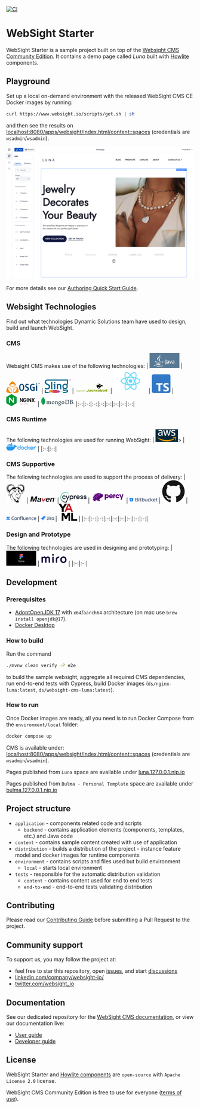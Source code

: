 [![CI](https://github.com/websight-io/starter/actions/workflows/ci.yml/badge.svg?branch=main)](https://github.com/websight-io/starter/actions/workflows/ci.yml)

# WebSight Starter

WebSight Starter is a sample project built on top of the [Websight CMS Community Edition](https://www.websight.io/). It contains a demo page called _Luna_ built with [Howlite](https://github.com/websight-io/howlite) components.

## Playground

Set up a local on-demand environment with the released WebSight CMS CE Docker images by running:

```bash
curl https://www.websight.io/scripts/get.sh | sh
```

and then see the results on [localhost:8080/apps/websight/index.html/content::spaces](http://localhost:8080/apps/websight/index.html/content::spaces) (credentials are `wsadmin`/`wsadmin`).

![Luna screenshot](/assets/luna-screenshot.png "Luna screenshot")

For more details see our [Authoring Quick Start Guide](https://www.websight.io/docs/quick-start/).

## Websight Technologies

Find out what technologies Dynamic Solutions team have used to design, build and launch WebSight.

### CMS

Websight CMS makes use of the following technologies:
| <a href="https://www.java.com"><img src="/assets/technologies/java-logo.png" alt="Java" style="width:80px;" /></a> | <a href="https://felix.apache.org"><img src="/assets/technologies/osgi-logo.png" alt="OSGi" style="width:90px;" /></a> | <a href="https://sling.apache.org"><img src="/assets/technologies/sling-logo.png" alt="Apache Sling" style="width:70px;" /></a> | <a href="https://www.jackrabbit.apache.org"><img src="/assets/technologies/jackrabbit-logo.png" alt="Apache Jackrabbit" style="width:90px;" /></a> | <a href="https://reactjs.org"><img src="/assets/technologies/react-logo.png" alt="ReactJS" style="width:90px;" /></a> | <a href="https://www.typescriptlang.org"><img src="/assets/technologies/typescript-logo.png" alt="TypeScript" style="width:50px;" /></a> | <a href="https://www.nginx.com"><img src="/assets/technologies/nginx-logo.png" alt="nginx" style="width:80px;" /></a> | <a href="https://www.mongodb.com"><img src="/assets/technologies/mongodb-logo.png" alt="MongoDB" style="width:90px;" /></a>
|:-:|:-:|:-:|:-:|:-:|:-:|:-:|:-:|

### CMS Runtime

The following technologies are used for running WebSight:
| <a href="https://aws.amazon.com"><img src="/assets/technologies/aws-logo.png" alt="AWS" style="width:60px;" /></a>> | <a href="https://www.docker.com"><img src="/assets/technologies/docker-logo.png" alt="Docker" style="width:80px;" /></a> |
|:-:|:-:|

### CMS Supportive

The following technologies are used to support the process of delivery:
| <a href="https://www.gnu.org/software/bash"><img src="/assets/technologies/bash-logo.png" alt="Bash" style="width:50px;" /></a> | <a href="https://maven.apache.org"><img src="/assets/technologies/maven-logo.png" alt="Maven" style="width:70px;" /></a> | <a href="https://www.cypress.io"><img src="/assets/technologies/cypress-logo.png" alt="Cypress" style="width:70px;" /></a> | <a href="https://www.percy.io"><img src="/assets/technologies/percy-logo.png" alt="Percy.io" style="width:90px;" /></a> | <a href="https://bitbucket.org/product/features/pipelines"><img src="/assets/technologies/bitbucket-logo.png" alt="Bitbucket" style="width:75px;" /></a> | <a href="https://github.com/features/actions"><img src="/assets/technologies/github-logo.png" alt="Github Actions" style="width:60px;" /></a> | <a href="https://www.atlassian.com/software/confluence"><img src="/assets/technologies/confluence-logo.png" alt="Confluence" style="width:80px;" /></a> | <a href="https://www.atlassian.com/software/jira"><img src="/assets/technologies/jira-logo.png" alt="Jira" style="width:35px;" /></a> | <a href="https://yaml.org"><img src="/assets/technologies/yaml-logo.png" alt="YAML" style="width:50px;" /></a> |
|:-:|:-:|:-:|:-:|:-:|:-:|:-:|:-:|:-:|

### Design and Prototype

The following technologies are used in designing and prototyping:
| <a href="https://www.figma.com"><img src="/assets/technologies/figma-logo.png" alt="Figma" style="width:80px;" /></a> | <a href="https://miro.com"><img src="/assets/technologies/miro-logo.png" alt="Miro" style="width:70px;" /></a> |
|:-:|:-:|

## Development

### Prerequisites

- [AdoptOpenJDK 17](https://adoptium.net/) with `x64`/`aarch64` architecture (on mac use `brew install openjdk@17`).
- [Docker Desktop](https://www.docker.com/products/docker-desktop/)

### How to build

Run the command

```bash
./mvnw clean verify -P e2e
```

to build the sample websight, aggregate all required CMS dependencies, run end-to-end tests with Cypress, build Docker images (`ds/nginx-luna:latest`, `ds/websight-cms-luna:latest`).

### How to run

Once Docker images are ready, all you need is to run Docker Compose from the `environment/local` folder:

```bash
docker compose up
```

CMS is available under: [localhost:8080/apps/websight/index.html/content::spaces](http://localhost:8080/apps/websight/index.html/content::spaces) (credentials are `wsadmin`/`wsadmin`).

Pages published from `Luna` space are available under [luna.127.0.0.1.nip.io](http://luna.127.0.0.1.nip.io/)

Pages published from `Bulma - Personal Template` space are available under [bulma.127.0.0.1.nip.io](http://bulma.127.0.0.1.nip.io/)

## Project structure

- `application` - components related code and scripts
    - `backend` - contains application elements (components, templates, etc.) and Java code
- `content` - contains sample content created with use of application
- `distribution` - builds a distribution of the project - instance feature model and docker images for runtime components
- `environment` - contains scripts and files used but build environment
    - `local` - starts local environment
- `tests` - responsible for the automatic distribution validation
    - `content` - contains content used for end to end tests
    - `end-to-end` - end-to-end tests validating distribution

## Contributing
Please read our [Contributing Guide](./CONTRIBUTING.md) before submitting a Pull Request to the project.

## Community support

To support us, you may follow the project at:

* feel free to star this repository, open [issues](https://github.com/websight-io/starter/issues), and start [discussions](https://github.com/websight-io/starter/discussions)
* [linkedin.com/company/websight-io/](https://www.linkedin.com/company/websight-io/)
* [twitter.com/websight_io](https://twitter.com/websight_io)

## Documentation
See our dedicated repository for the [WebSight CMS documentation](https://github.com/websight-io/docs), or view our documentation live:

- [User guide](https://www.websight.io/docs/quick-start/)
- [Developer guide](https://www.websight.io/docs/developers/quick-start/)

## License

WebSight Starter and [Howlite components](https://github.com/websight-io/howlite) are `open-source` with `Apache License 2.0` license.

WebSight CMS Community Edition is free to use for everyone ([terms of use](https://www.websight.io/terms-of-use/)).
